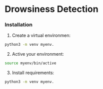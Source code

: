 # Drowsiness Detection

### Installation
1. Create a virtual environmen:
```bash
python3 -m venv myenv.
```

2. Active your environment:
```bash
source myenv/bin/active
```

3. Install requirements:
```bash
python3 -m venv myenv.
```

